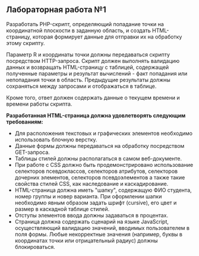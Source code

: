 <h2>Лабораторная работа №1</h2>
<div class="task" id="_iapsportletlab6_WAR_iapsportlet_textBlock">
  <p>Разработать PHP-скрипт, определяющий попадание точки на координатной плоскости в заданную область, и создать HTML-страницу, которая формирует данные для отправки их на обработку этому скрипту.</p>
  <p>Параметр R и координаты точки должны передаваться скрипту посредством HTTP-запроса. Скрипт должен выполнять валидацию данных и возвращать HTML-страницу с таблицей, содержащей полученные параметры и результат вычислений - факт попадания или непопадания точки в область. Предыдущие результаты должны сохраняться между запросами и отображаться в таблице.</p>
  <p>Кроме того, ответ должен содержать данные о текущем времени и времени работы скрипта.</p>
  <b>Разработанная HTML-страница должна удовлетворять следующим требованиям:</b>
  
  <ul>
    <li>Для расположения текстовых и графических элементов необходимо использовать блочную верстку.</li>
    <li>Данные формы должны передаваться на обработку посредством GET-запроса.</li>
    <li>Таблицы стилей должны располагаться в самом веб-документе.</li>
    <li>При работе с CSS должно быть продемонстрировано использование селекторов псевдоклассов, селекторов атрибутов, селекторов дочерних элементов, селекторов псевдоэлементов а также такие свойства стилей CSS, как наследование и каскадирование.</li><li>HTML-страница должна иметь "шапку", содержащую ФИО студента, номер группы и новер варианта. При оформлении шапки необходимо явным образом задать шрифт (cursive), его цвет и размер в каскадной таблице стилей.</li><li>Отступы элементов ввода должны задаваться в процентах.</li><li>Страница должна содержать сценарий на языке JavaScript, осуществляющий валидацию значений, вводимых пользователем в поля формы. Любые некорректные значения (например, буквы в координатах точки или отрицательный радиус) должны блокироваться.</li>
  </ul>
</div>
